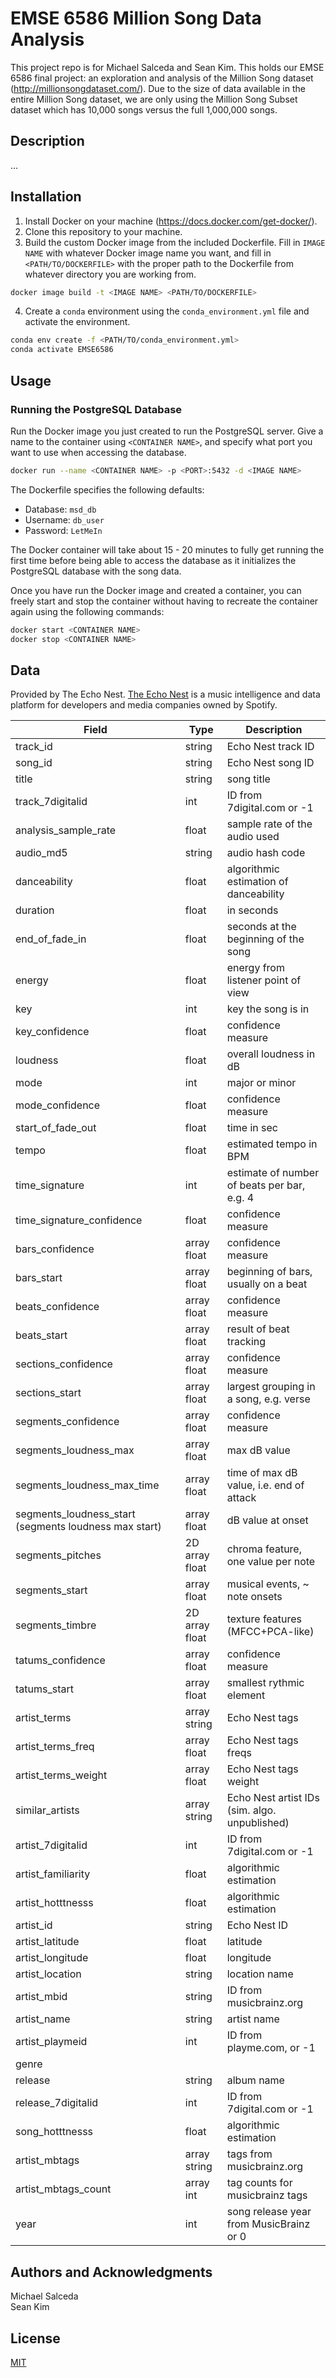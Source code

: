 # EMSE 6586 Million Song Data Analysis

This project repo is for Michael Salceda and Sean Kim. This holds our EMSE 6586 final project: an exploration and analysis of the Million Song dataset (http://millionsongdataset.com/). Due to the size of data available in the entire Million Song dataset, we are only using the Million Song Subset dataset which has 10,000 songs versus the full 1,000,000 songs.

## Description
...

## Installation
1. Install Docker on your machine (https://docs.docker.com/get-docker/).
2. Clone this repository to your machine.
3. Build the custom Docker image from the included Dockerfile. Fill in `IMAGE NAME` with whatever Docker image name you want, and fill in `<PATH/TO/DOCKERFILE>` with the proper path to the Dockerfile from whatever directory you are working from.
```bash
docker image build -t <IMAGE NAME> <PATH/TO/DOCKERFILE>
```
4. Create a `conda` environment using the `conda_environment.yml` file and activate the environment.
```bash
conda env create -f <PATH/TO/conda_environment.yml>
conda activate EMSE6586
````

## Usage
### Running the PostgreSQL Database
Run the Docker image you just created to run the PostgreSQL server. Give a name to the container using `<CONTAINER NAME>`, and specify what port you want to use when accessing the database.
```bash
docker run --name <CONTAINER NAME> -p <PORT>:5432 -d <IMAGE NAME>
```
The Dockerfile specifies the following defaults:
* Database: `msd_db`
* Username: `db_user`
* Password: `LetMeIn`  
 
The Docker container will take about 15 - 20 minutes to fully get running the first time before being able to access the database as it initializes the PostgreSQL database with the song data.

Once you have run the Docker image and created a container, you can freely start and stop the container without having to recreate the container again using the following commands:
```bash
docker start <CONTAINER NAME>
docker stop <CONTAINER NAME>
````
## Data

Provided by The Echo Nest. [The Echo Nest](https://en.wikipedia.org/wiki/The_Echo_Nest) is a music intelligence and data platform for developers and media companies owned by Spotify. 

| **Field**                                              | **Type**       | **Description**                               |
|--------------------------------------------------------|----------------|-----------------------------------------------|
| track_id                                               | string         | Echo Nest track ID                            |
| song_id                                                | string         | Echo Nest song ID                             |
| title                                                  | string         | song title                                    |
| track_7digitalid                                       | int            | ID from 7digital.com or -1                    |
| analysis_sample_rate                                   | float          | sample rate of the audio used                 |
| audio_md5                                              | string         | audio hash code                               |
| danceability                                           | float          | algorithmic estimation of danceability        |
| duration                                               | float          | in seconds                                    |
| end_of_fade_in                                         | float          | seconds at the beginning of the song          |
| energy                                                 | float          | energy from listener point of view            |
| key                                                    | int            | key the song is in                            |
| key_confidence                                         | float          | confidence measure                            |
| loudness                                               | float          | overall loudness in dB                        |
| mode                                                   | int            | major or minor                                |
| mode_confidence                                        | float          | confidence measure                            |
| start_of_fade_out                                      | float          | time in sec                                   |
| tempo                                                  | float          | estimated tempo in BPM                        |
| time_signature                                         | int            | estimate of number of beats per bar, e.g. 4   |
| time_signature_confidence                              | float          | confidence measure                            |
| bars_confidence                                        | array float    | confidence measure                            |
| bars_start                                             | array float    | beginning of bars, usually on a beat          |
| beats_confidence                                       | array float    | confidence measure                            |
| beats_start                                            | array float    | result of beat tracking                       |
| sections_confidence                                    | array float    | confidence measure                            |
| sections_start                                         | array float    | largest grouping in a song, e.g. verse        |
| segments_confidence                                    | array float    | confidence measure                            |
| segments_loudness_max                                  | array float    | max dB value                                  |
| segments_loudness_max_time                             | array float    | time of max dB value, i.e. end of attack      |
| segments_loudness_start  (segments loudness max start) | array float    | dB value at onset                             |
| segments_pitches                                       | 2D array float | chroma feature, one value per note            |
| segments_start                                         | array float    | musical events, ~ note onsets                 |
| segments_timbre                                        | 2D array float | texture features (MFCC+PCA-like)              |
| tatums_confidence                                      | array float    | confidence measure                            |
| tatums_start                                           | array float    | smallest rythmic element                      |
| artist_terms                                           | array string   | Echo Nest tags                                |
| artist_terms_freq                                      | array float    | Echo Nest tags freqs                          |
| artist_terms_weight                                    | array float    | Echo Nest tags weight                         |
| similar_artists                                        | array string   | Echo Nest artist IDs (sim. algo. unpublished) |
| artist_7digitalid                                      | int            | ID from 7digital.com or -1                    |
| artist_familiarity                                     | float          | algorithmic estimation                        |
| artist_hotttnesss                                      | float          | algorithmic estimation                        |
| artist_id                                              | string         | Echo Nest ID                                  |
| artist_latitude                                        | float          | latitude                                      |
| artist_longitude                                       | float          | longitude                                     |
| artist_location                                        | string         | location name                                 |
| artist_mbid                                            | string         | ID from musicbrainz.org                       |
| artist_name                                            | string         | artist name                                   |
| artist_playmeid                                        | int            | ID from playme.com, or -1                     |
| genre                                                  |                |                                               |
| release                                                | string         | album name                                    |
| release_7digitalid                                     | int            | ID from 7digital.com or -1                    |
| song_hotttnesss                                        | float          | algorithmic estimation                        |
| artist_mbtags                                          | array string   | tags from musicbrainz.org                     |
| artist_mbtags_count                                    | array int      | tag counts for musicbrainz tags               |
| year                                                   | int            | song release year from MusicBrainz or 0       |

## Authors and Acknowledgments
Michael Salceda  
Sean Kim

## License
[MIT](https://choosealicense.com/licenses/mit/)
